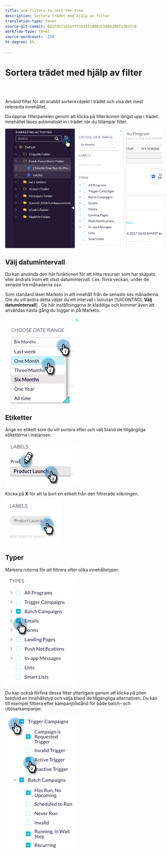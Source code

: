```yaml
---
title: use-filters-to-sort-the-tree
description: Sortera trädet med hjälp av filter
translation-type: tm+mt
source-git-commit: 642fd57105afff1031f18883c5809206f136b7c6
workflow-type: tm+mt
source-wordcount: '210'
ht-degree: 0%

---
```



# Sortera trädet med hjälp av filter

<br> 

Använd filter för att snabbt sortera objekt i trädet och visa det mest relevanta innehållet.

Du öppnar filterpanelen genom att klicka på filterikonen längst upp i trädet. Innehållet läses automatiskt in i trädet när du tillämpar filter.

![Bild ett](/help/sky/assets/tree/use-filters-to-sort-the-tree/use-filters-to-sort-the-tree-1.png)

## Välj datumintervall

Du kan använda den här funktionen för att hitta resurser som har skapats eller ändrats inom ett visst datumintervall. t.ex. förra veckan, under de senaste tre månaderna osv.

Som standard läser Marketo in allt innehåll från de senaste sex månaderna. Om du vill ändra detta väljer du ett intervall i listrutan [!UICONTROL **Välj datumintervall**] . De här inställningarna är kladdiga och kommer även att användas nästa gång du loggar in på Marketo.

![Bild två](/help/sky/assets/tree/use-filters-to-sort-the-tree/use-filters-to-sort-the-tree-2.png)

## Etiketter

Ange en etikett som du vill sortera efter och välj bland de tillgängliga etiketterna i instansen.

![Bild tre](/help/sky/assets/tree/use-filters-to-sort-the-tree/use-filters-to-sort-the-tree-3.png)

Klicka på **X** för att ta bort en etikett från den filtrerade sökningen.

![Bild fyra](/help/sky/assets/tree/use-filters-to-sort-the-tree/use-filters-to-sort-the-tree-4.png)

## Typer

Markera rutorna för att filtrera efter olika innehållstyper.

![Bild fem](/help/sky/assets/tree/use-filters-to-sort-the-tree/use-filters-to-sort-the-tree-5.png)

Du kan också förfina dessa filter ytterligare genom att klicka på pilen bredvid en innehållstyp och välja bland de tillgängliga alternativen. Du kan till exempel filtrera efter kampanjtillstånd för både batch- och utlösarkampanjer.

![Bild sex](/help/sky/assets/tree/use-filters-to-sort-the-tree/use-filters-to-sort-the-tree-6.png)
